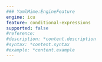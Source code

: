 ```yaml
---
### YamlMime:EngineFeature
engine: icu
feature: conditional-expressions
supported: false
#reference: 
#description: *content.description
#syntax: *content.syntax
#example: *content.example
---
```

